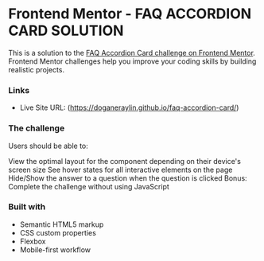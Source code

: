 # Frontend Mentor - FAQ ACCORDION CARD SOLUTION

This is a solution to the [FAQ Accordion Card challenge on Frontend Mentor](https://www.frontendmentor.io/challenges/faq-accordion-card-XlyjD0Oam). Frontend Mentor challenges help you improve your coding skills by building realistic projects. 

### Links

- Live Site URL: (https://doganeraylin.github.io/faq-accordion-card/)



### The challenge

Users should be able to:

View the optimal layout for the component depending on their device's screen size
See hover states for all interactive elements on the page
Hide/Show the answer to a question when the question is clicked
Bonus: Complete the challenge without using JavaScript



### Built with

- Semantic HTML5 markup
- CSS custom properties
- Flexbox
- Mobile-first workflow






